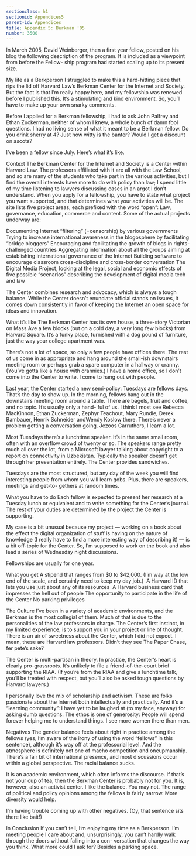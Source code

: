 ```yaml
---
sectionclass: h1
sectionid: Appendices5  
parent-id: Appendices
title: Appendix 5: Berkman '05
number: 3500
---
```


In March 2005, David Weinberger, then a first year fellow, posted on his blog the following description of the program. It is included as a viewpoint from before the Fellow- ship program had started scaling up to its present size.

My life as a Berkperson
I struggled to make this a hard-hitting piece that rips the lid off Harvard Law’s Berkman Center for the Internet and Society. But the fact is that I’m really happy here, and my fellowship was renewed before I published this. It’s a stimulating and kind environment. So, you’ll have to make up your own snarky comments.

Before I applied for a Berkman fellowship, I had to ask John Palfrey and Ethan Zuckerman, neither of whom I knew, a whole bunch of damn fool questions. I had no living sense of what it meant to be a Berkman fellow. Do you drink sherry at 4? Just how witty is the banter? Would I get a discount on ascots?

I’ve been a fellow since July. Here’s what it’s like.

Context
The Berkman Center for the Internet and Society is a Center within Harvard Law. The professors affiliated with it are all with the Law School, and so are many of the students who take part in the various activities, but I find the overall interests have more to do with policy than law; I spend little of my time listening to lawyers discussing cases in an argot I don’t understand.
When you apply for a fellowship, you have to state what project you want supported, and that determines what your activities will be. The site lists five project areas, each prefixed with the word “open”: Law, governance, education, commerce and content. Some of the actual projects underway are:

Documenting Internet “filtering” (=censorship) by various governments Trying to increase international awareness in the blogosphere by facilitating “bridge bloggers” Encouraging and facilitating the growth of blogs in rights-challenged countries Aggregating information about all the groups aiming at establishing international governance of the Internet Building software to encourage classroom cross-discipline and cross-border conversation The Digital Media Project, looking at the legal, social and economic effects of five possible “scenarios” describing the development of digital media tech and law

The Center combines research and advocacy, which is always a tough balance. While the Center doesn’t enunciate official stands on issues, it comes down consistently in favor of keeping the Internet an open space for ideas and innovation.

What it’s like
The Berkman Center has its own house, a three-story Victorian on Mass Ave a few blocks (but on a cold day, a very long few blocks) from Harvard Square. It’s a funky place, furnished with a dog pound of furniture, just the way your college apartment was.

There’s not a lot of space, so only a few people have offices there. The rest of us come in as appropriate and hang around the small-ish downstairs meeting room or perhaps grab a spare computer in a hallway or cranny. (You’ve gotta like a house with crannies.) I have a home office, so I don’t come into the Center to write. I come to hang out with people.

Last year, the Center started a new semi-policy: Tuesdays are fellows days. That’s the day to show up. In the morning, fellows hang out in the downstairs meeting room around a table. There are bagels, fruit and coffee, and no topic. It’s usually only a hand- ful of us. I think I most see Rebecca MacKinnon, Ethan Zuckerman, Zephyr Teachout, Mary Rundle, Derek Bambauer, Henrik Schneider andWendy Koslow there. There’s never a problem getting a conversation going. Jezoos Carruthers, I learn a lot.

Most Tuesdays there’s a lunchtime speaker. It’s in the same small room, often with an overflow crowd of twenty or so. The speakers range pretty much all over the lot, from a Microsoft lawyer talking about copyright to a report on connectivity in Uzbekistan. Typically the speaker doesn’t get through her presentation entirely. The Center provides sandwiches.

Tuesdays are the most structured, but any day of the week you will find interesting people from whom you will learn gobs. Plus, there are speakers, meetings and get-to- gethers at random times.

What you have to do
Each fellow is expected to present her research at a Tuesday lunch or equivalent and to write something for the Center’s journal. The rest of your duties are determined by the project the Center is supporting.

My case is a bit unusual because my project — working on a book about the effect the digital organization of stuff is having on the nature of knowledge (I really have to find a more interesting way of describing it) — is a bit off-topic for the Center. So, I’m supposed to work on the book and also lead a series of Wednesday night discussions.

Fellowships are usually for one year.

What you get
A stipend that ranges from $0 to $42,000. (I’m way at the low end of the scale, and certainly need to keep my day job.)
 A Harvard ID that lets you use just about any of its resources
 A Harvard business card that impresses the hell out of people
The opportunity to participate in the life of the Center No parking privileges

The Culture
I’ve been in a variety of academic environments, and the Berkman is the most collegial of them. Much of that is due to the personalities of the law professors in charge. The Center’s first instinct, in my limited experience, is to support you in your project or line of thought. There is an air of sweetness about the Center, which I did not expect.
I mean, these are Harvard law professors. Didn’t they see The Paper Chase, fer pete’s sake?

The Center is multi-partisan in theory. In practice, the Center’s heart is clearly pro-grassroots. It’s unlikely to file a friend-of-the-court brief supporting the RIAA. (If you’re from the RIAA and give a lunchtime talk, you’ll be treated with respect, but you’ll also be asked tough questions by Harvard lawyers.)

I personally love the mix of scholarship and activism. These are folks passionate about the Internet both intellectually and practically. And it’s a “learning community”: I have yet to be laughed at (to my face, anyway) for asking dumb questions. The ethos is one of generosity: People will spend forever helping me to understand things.
I see more women there than men.

Negatives
The gender balance feels about right in practice among the fellows (yes, I’m aware of the irony of using the word “fellows” in this sentence), although it’s way off at the professorial level. And the atmosphere is definitely not one of macho competition and oneupmanship. There’s a fair bit of international presence, and most discussions occur within a global perspective. The racial balance sucks.

It is an academic environment, which often informs the discourse. If that’s not your cup of tea, then the Berkman Center is probably not for you. It is, however, also an activist center. I like the balance. You may not.
The range of political and policy opinions among the fellows is fairly narrow. More diversity would help.

I’m having trouble coming up with other negatives. (Oy, that sentence sits there like bait!)

In Conclusion
If you can’t tell, I’m enjoying my time as a Berkperson. I’m meeting people I care about and, unsurprisingly, you can’t hardly walk through the doors without falling into a con- versation that changes the way you think. What more could I ask for? Besides a parking space.

